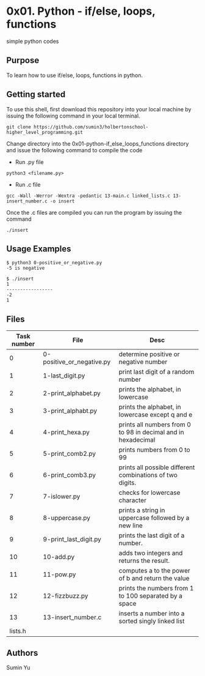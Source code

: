 # 0x01. Python - if/else, loops, functions
simple python codes

## Purpose
To learn how to use if/else, loops, functions in python.

## Getting started
To use this shell, first download  this repository into your local machine by issuing the following command in your local terminal. 
```
git clone https://github.com/sumin3/holbertonschool-higher_level_programming.git
```
Change directory into the 0x01-python-if_else_loops_functions directory and issue the following command to compile the code
* Run .py file
```
python3 <filename.py>
```
* Run .c file
```
gcc -Wall -Werror -Wextra -pedantic 13-main.c linked_lists.c 13-insert_number.c -o insert
```
Once the .c files are compiled you can run the program by issuing the command
```
./insert
```
## Usage Examples
```
$ python3 0-positive_or_negative.py
-5 is negative
```
```
$ ./insert
1
-----------------
-2
1
```
## Files
Task number | File | Desc
---|---|---
0 | 0-positive_or_negative.py | determine positive or negative number
1 | 1-last_digit.py | print last digit of a random number
2 | 2-print_alphabet.py |  prints the alphabet, in lowercase
3 | 3-print_alphabt.py | prints the alphabet, in lowercase except q and e
4 | 4-print_hexa.py | prints all numbers from 0 to 98 in decimal and in hexadecimal
5 | 5-print_comb2.py | prints numbers from 0 to 99
6 | 6-print_comb3.py | prints all possible different combinations of two digits.
7 | 7-islower.py | checks for lowercase character
8 | 8-uppercase.py | prints a string in uppercase followed by a new line
9 | 9-print_last_digit.py | prints the last digit of a number.
10 | 10-add.py | adds two integers and returns the result.
11 | 11-pow.py | computes a to the power of b and return the value
12 | 12-fizzbuzz.py | prints the numbers from 1 to 100 separated by a space
13 | 13-insert_number.c | inserts a number into a sorted singly linked list
   | lists.h|      

## Authors
Sumin Yu  
